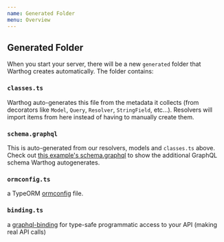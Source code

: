 ```yaml
---
name: Generated Folder
menu: Overview
---
```


## Generated Folder

When you start your server, there will be a new `generated` folder that Warthog creates automatically. The folder contains:

### `classes.ts`

Warthog auto-generates this file from the metadata it collects (from decorators like `Model`, `Query`, `Resolver`, `StringField`, etc...). Resolvers will import items from here instead of having to manually create them.

### `schema.graphql`

This is auto-generated from our resolvers, models and `classes.ts` above. Check out [this example's schema.graphql](https://github.com/goldcaddy77/warthog/blob/master/examples/01-simple-model/generated/schema.graphql) to show the additional GraphQL schema Warthog autogenerates.

### `ormconfig.ts`

a TypeORM [ormconfig](https://github.com/typeorm/typeorm/blob/master/docs/using-ormconfig.md) file.

### `binding.ts`

a [graphql-binding](https://www.prisma.io/docs/1.10/graphql-ecosystem/graphql-binding/graphql-binding-quaidah9ph) for type-safe programmatic access to your API (making real API calls)
